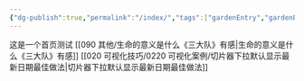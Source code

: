 ```yaml
---
{"dg-publish":true,"permalink":"/index/","tags":["gardenEntry","gardenEntry","gardenEntry","gardenEntry","gardenEntry"]}
---
```


这是一个首页测试
[[090 其他/生命的意义是什么《三大队》有感\|生命的意义是什么《三大队》有感]]
[[020 可视化技巧/0220 可视化案例/切片器下拉默认显示最新日期最佳做法\|切片器下拉默认显示最新日期最佳做法]]